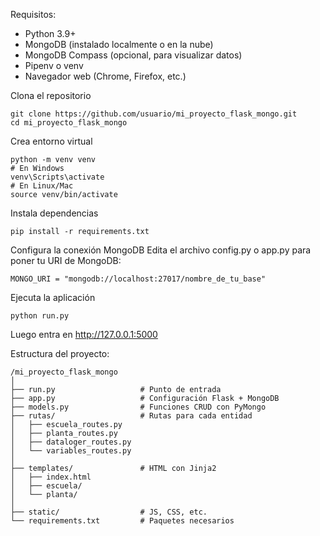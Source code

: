 Requisitos:
- Python 3.9+
- MongoDB (instalado localmente o en la nube)
- MongoDB Compass (opcional, para visualizar datos)
- Pipenv o venv
- Navegador web (Chrome, Firefox, etc.)

Clona el repositorio
```
git clone https://github.com/usuario/mi_proyecto_flask_mongo.git
cd mi_proyecto_flask_mongo
```
Crea entorno virtual
```
python -m venv venv
# En Windows
venv\Scripts\activate
# En Linux/Mac
source venv/bin/activate
```
Instala dependencias
```
pip install -r requirements.txt
```
Configura la conexión MongoDB
Edita el archivo config.py o app.py para poner tu URI de MongoDB:
```
MONGO_URI = "mongodb://localhost:27017/nombre_de_tu_base"
```
Ejecuta la aplicación
```
python run.py
```
Luego entra en http://127.0.0.1:5000



Estructura del proyecto:
```
/mi_proyecto_flask_mongo
│
├── run.py                   # Punto de entrada
├── app.py                   # Configuración Flask + MongoDB
├── models.py                # Funciones CRUD con PyMongo
├── rutas/                   # Rutas para cada entidad
│   ├── escuela_routes.py
│   ├── planta_routes.py
│   ├── dataloger_routes.py
│   └── variables_routes.py
│
├── templates/               # HTML con Jinja2
│   ├── index.html
│   ├── escuela/
│   └── planta/
│
├── static/                  # JS, CSS, etc.
└── requirements.txt         # Paquetes necesarios
```



